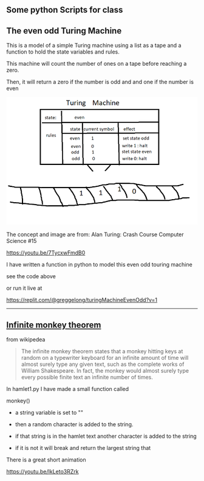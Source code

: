 ## Some python Scripts for class

## The even odd Turing Machine

This is a model of a simple Turing machine using a list as a tape and a function to hold the state variables and rules.

This machine will count the number of ones on a tape before reaching a zero. 

Then, it will return a zero if the number is odd and and one if the number is even

![turingMachine](turingM.png)


The concept and image are from: Alan Turing: Crash Course Computer Science #15

https://youtu.be/7TycxwFmdB0

I have written a function in python to model this even odd touring machine

see the code above 

or run it live at

https://replit.com/@greggelong/turingMachineEvenOdd?v=1

-------

## [Infinite monkey theorem](https://en.wikipedia.org/wiki/Infinite_monkey_theorem)

from wikipedea

>The infinite monkey theorem states that a monkey hitting keys at random on a typewriter keyboard for an infinite amount of time will almost surely type any given text, such as the complete works of William Shakespeare. In fact, the monkey would almost surely type every possible finite text an infinite number of times. 
>

In hamlet1.py I have made a small function called 

monkey()

- a string variable is set to ""

- then a random character is added to the string.
- if that string is in the hamlet text another character is added to the string
- if it is not it will break and return the largest string that


There is a great short animation

https://youtu.be/IkLeto3RZrk

